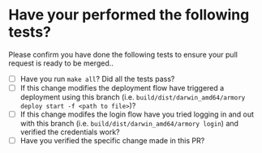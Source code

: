 # Have your performed the following tests?

Please confirm you have done the following tests to ensure your pull request is ready to be merged..

- [ ] Have you run `make all`? Did all the tests pass?
- [ ] If this change modifies the deployment flow have triggered a deployment using this branch (i.e. `build/dist/darwin_amd64/armory deploy start -f <path to file>`)?
- [ ] If this change modifes the login flow have you tried logging in and out with this branch (i.e. `build/dist/darwin_amd64/armory login`) and verified the credentials work?
- [ ] Have you verified the specific change made in this PR?